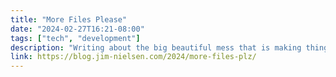 ```yaml
---
title: "More Files Please"
date: "2024-02-27T16:21-08:00"
tags: ["tech", "development"]
description: "Writing about the big beautiful mess that is making things for the world wide web."
link: https://blog.jim-nielsen.com/2024/more-files-plz/
---
```

